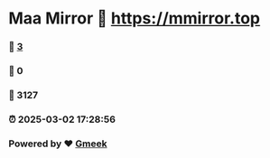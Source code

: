 # Maa Mirror :link: https://mmirror.top 
### :page_facing_up: [3](https://mmirror.top/tag.html) 
### :speech_balloon: 0 
### :hibiscus: 3127 
### :alarm_clock: 2025-03-02 17:28:56 
### Powered by :heart: [Gmeek](https://github.com/Meekdai/Gmeek)

